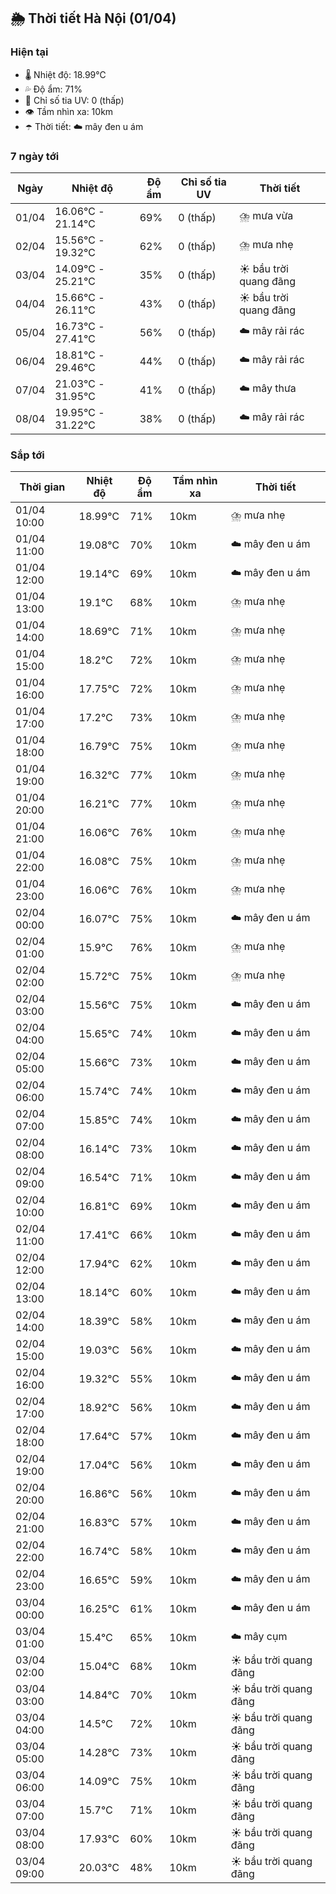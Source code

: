 ## 🌦️ Thời tiết Hà Nội (01/04)

### Hiện tại

- 🌡️ Nhiệt độ: 18.99℃
- 💦 Độ ẩm: 71%
- 🌟 Chỉ số tia UV: 0 (thấp)
- 👁️ Tầm nhìn xa: 10km
- ☂️ Thời tiết: ☁️ mây đen u ám

### 7 ngày tới

| Ngày | Nhiệt độ | Độ ẩm | Chỉ số tia UV | Thời tiết |
| --- | --- | --- | --- | --- |
| 01/04 | 16.06℃ - 21.14℃ | 69% | 0 (thấp) | ⛈️ mưa vừa |
| 02/04 | 15.56℃ - 19.32℃ | 62% | 0 (thấp) | ⛈️ mưa nhẹ |
| 03/04 | 14.09℃ - 25.21℃ | 35% | 0 (thấp) | ☀️ bầu trời quang đãng |
| 04/04 | 15.66℃ - 26.11℃ | 43% | 0 (thấp) | ☀️ bầu trời quang đãng |
| 05/04 | 16.73℃ - 27.41℃ | 56% | 0 (thấp) | ☁️ mây rải rác |
| 06/04 | 18.81℃ - 29.46℃ | 44% | 0 (thấp) | ☁️ mây rải rác |
| 07/04 | 21.03℃ - 31.95℃ | 41% | 0 (thấp) | ☁️ mây thưa |
| 08/04 | 19.95℃ - 31.22℃ | 38% | 0 (thấp) | ☁️ mây rải rác |

### Sắp tới

| Thời gian | Nhiệt độ | Độ ẩm | Tầm nhìn xa | Thời tiết |
| --- | --- | --- | --- | --- |
| 01/04 10:00 | 18.99℃ | 71% | 10km | ⛈️ mưa nhẹ |
| 01/04 11:00 | 19.08℃ | 70% | 10km | ☁️ mây đen u ám |
| 01/04 12:00 | 19.14℃ | 69% | 10km | ☁️ mây đen u ám |
| 01/04 13:00 | 19.1℃ | 68% | 10km | ⛈️ mưa nhẹ |
| 01/04 14:00 | 18.69℃ | 71% | 10km | ⛈️ mưa nhẹ |
| 01/04 15:00 | 18.2℃ | 72% | 10km | ⛈️ mưa nhẹ |
| 01/04 16:00 | 17.75℃ | 72% | 10km | ⛈️ mưa nhẹ |
| 01/04 17:00 | 17.2℃ | 73% | 10km | ⛈️ mưa nhẹ |
| 01/04 18:00 | 16.79℃ | 75% | 10km | ⛈️ mưa nhẹ |
| 01/04 19:00 | 16.32℃ | 77% | 10km | ⛈️ mưa nhẹ |
| 01/04 20:00 | 16.21℃ | 77% | 10km | ⛈️ mưa nhẹ |
| 01/04 21:00 | 16.06℃ | 76% | 10km | ⛈️ mưa nhẹ |
| 01/04 22:00 | 16.08℃ | 75% | 10km | ⛈️ mưa nhẹ |
| 01/04 23:00 | 16.06℃ | 76% | 10km | ⛈️ mưa nhẹ |
| 02/04 00:00 | 16.07℃ | 75% | 10km | ☁️ mây đen u ám |
| 02/04 01:00 | 15.9℃ | 76% | 10km | ⛈️ mưa nhẹ |
| 02/04 02:00 | 15.72℃ | 75% | 10km | ⛈️ mưa nhẹ |
| 02/04 03:00 | 15.56℃ | 75% | 10km | ☁️ mây đen u ám |
| 02/04 04:00 | 15.65℃ | 74% | 10km | ☁️ mây đen u ám |
| 02/04 05:00 | 15.66℃ | 73% | 10km | ☁️ mây đen u ám |
| 02/04 06:00 | 15.74℃ | 74% | 10km | ☁️ mây đen u ám |
| 02/04 07:00 | 15.85℃ | 74% | 10km | ☁️ mây đen u ám |
| 02/04 08:00 | 16.14℃ | 73% | 10km | ☁️ mây đen u ám |
| 02/04 09:00 | 16.54℃ | 71% | 10km | ☁️ mây đen u ám |
| 02/04 10:00 | 16.81℃ | 69% | 10km | ☁️ mây đen u ám |
| 02/04 11:00 | 17.41℃ | 66% | 10km | ☁️ mây đen u ám |
| 02/04 12:00 | 17.94℃ | 62% | 10km | ☁️ mây đen u ám |
| 02/04 13:00 | 18.14℃ | 60% | 10km | ☁️ mây đen u ám |
| 02/04 14:00 | 18.39℃ | 58% | 10km | ☁️ mây đen u ám |
| 02/04 15:00 | 19.03℃ | 56% | 10km | ☁️ mây đen u ám |
| 02/04 16:00 | 19.32℃ | 55% | 10km | ☁️ mây đen u ám |
| 02/04 17:00 | 18.92℃ | 56% | 10km | ☁️ mây đen u ám |
| 02/04 18:00 | 17.64℃ | 57% | 10km | ☁️ mây đen u ám |
| 02/04 19:00 | 17.04℃ | 56% | 10km | ☁️ mây đen u ám |
| 02/04 20:00 | 16.86℃ | 56% | 10km | ☁️ mây đen u ám |
| 02/04 21:00 | 16.83℃ | 57% | 10km | ☁️ mây đen u ám |
| 02/04 22:00 | 16.74℃ | 58% | 10km | ☁️ mây đen u ám |
| 02/04 23:00 | 16.65℃ | 59% | 10km | ☁️ mây đen u ám |
| 03/04 00:00 | 16.25℃ | 61% | 10km | ☁️ mây đen u ám |
| 03/04 01:00 | 15.4℃ | 65% | 10km | ☁️ mây cụm |
| 03/04 02:00 | 15.04℃ | 68% | 10km | ☀️ bầu trời quang đãng |
| 03/04 03:00 | 14.84℃ | 70% | 10km | ☀️ bầu trời quang đãng |
| 03/04 04:00 | 14.5℃ | 72% | 10km | ☀️ bầu trời quang đãng |
| 03/04 05:00 | 14.28℃ | 73% | 10km | ☀️ bầu trời quang đãng |
| 03/04 06:00 | 14.09℃ | 75% | 10km | ☀️ bầu trời quang đãng |
| 03/04 07:00 | 15.7℃ | 71% | 10km | ☀️ bầu trời quang đãng |
| 03/04 08:00 | 17.93℃ | 60% | 10km | ☀️ bầu trời quang đãng |
| 03/04 09:00 | 20.03℃ | 48% | 10km | ☀️ bầu trời quang đãng |
